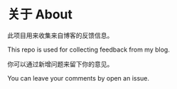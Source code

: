 # 关于 About

此项目用来收集来自博客的反馈信息。

This repo is used for collecting feedback from my blog.



你可以通过新增问题来留下你的意见。

You can leave your comments by open an issue.
